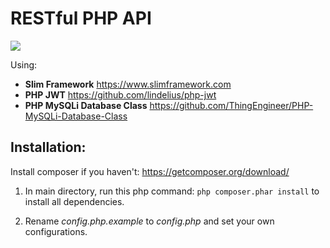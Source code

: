 # RESTful PHP API

![](https://phptechsolutions.files.wordpress.com/2014/11/android_php_mysql.png)

Using:
- **Slim Framework** https://www.slimframework.com
- **PHP JWT** https://github.com/lindelius/php-jwt
- **PHP MySQLi Database Class** https://github.com/ThingEngineer/PHP-MySQLi-Database-Class

## Installation:
Install composer if you haven't: https://getcomposer.org/download/

1. In main directory, run this php command:
`php composer.phar install`
to install all dependencies.

2. Rename *config.php.example* to *config.php* and set your own configurations.

